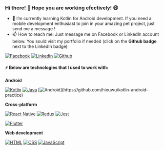 ### Hi there! 👋 Hope you are working efectively! 😄

- 🌱 I’m currently learning Kotlin for Android development. If you need a mobile development enthusiast to join in your amazing pet project, just send me a message !
- 📫 How to reach me: Just message me on Facebook or LinkedIn account below. You sould visit my portfolio if needed (click on the **Github badge** next to the LinkedIn badge)
<!--
**hieuwu/hieuwu** is a ✨ _special_ ✨ repository because its `README.md` (this file) appears on your GitHub profile.

Here are some ideas to get you started:

- 🔭 I’m currently working on ...
- 👯 I’m looking to collaborate on ...
- 🤔 I’m looking for help with ...
- 💬 Ask me about ...
- 📫 How to reach me: ...
- 😄 Pronouns: ...
- ⚡ Fun fact: ...
-->

[![Facebook](https://img.shields.io/badge/facebook-%231877F2.svg?&style=for-the-badge&logo=facebook&logoColor=white)](https://www.facebook.com/vu.hieu.5500/)
[![Linkedin](https://img.shields.io/badge/linkedin-%230077B5.svg?&style=for-the-badge&logo=linkedin&logoColor=white)](https://www.linkedin.com/in/hieuvu99)
[![Github](http://img.shields.io/badge/github-%231877F2.svg?&style=for-the-badge&logo=github&logoColor=white&color=black)](https://hieuwu.github.io/)

#### ⚡  Below are technologies that I used to work with:

**Android**

[![Kotlin](https://img.shields.io/badge/kotlin-%23FF5722.svg?&style=for-the-badge&logo=kotlin&logoColor=white)](https://github.com/hieuwu/kotlin-android-practice)
[![Java](https://img.shields.io/badge/Java-%23FFac45.svg?&style=for-the-badge&logo=java&logoColor=white&color=yellow)](https://github.com/hieuwu/kotlin-android-practice)
[![Android](https://img.shields.io/badge/android-teal.svg?&style=for-the-badge&logo=android&logoColor=white")](https://github.com/hieuwu/kotlin-android-practice)


**Cross-platform**

[![React Native](https://img.shields.io/badge/React%20Native-%23FFac45.svg?&style=for-the-badge&logo=react&logoColor=blue&color=black)](https://github.com/hieuwu/kotlin-android-practice)
[![Redux](https://img.shields.io/badge/Redux-%23FFac45.svg?&style=for-the-badge&logo=redux&logoColor=white&color=blueviolet)](https://github.com/hieuwu/kotlin-android-practice)
[![Jest](https://img.shields.io/badge/Jest-%23FFac45.svg?&style=for-the-badge&logo=jest&logoColor=white&color=critical)](https://github.com/hieuwu/kotlin-android-practice)

[![Flutter](https://img.shields.io/badge/flutter-teal.svg?&style=for-the-badge&logo=flutter&logoColor=white&color=blue)](https://github.com/hieuwu/kotlin-android-practice)

**Web development**

[![HTML](https://img.shields.io/badge/HTML-%23FFac45.svg?&style=for-the-badge&logo=html5&logoColor=white&color=orange)](https://github.com/hieuwu/kotlin-android-practice)
[![CSS](https://img.shields.io/badge/CSS-%23FFac45.svg?&style=for-the-badge&logo=css3&logoColor=white&color=blue)](https://github.com/hieuwu/kotlin-android-practice)
[![JavaScript](https://img.shields.io/badge/JAVASCRIPT-%23FFac45.svg?&style=for-the-badge&logo=javascript&logoColor=white&color=yellow)](https://github.com/hieuwu/kotlin-android-practice)

